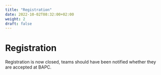 ```yaml
---
title: "Registration"
date: 2022-10-02T08:32:00+02:00
weight: 2
draft: false
---
```


# Registration

Registration is now closed, teams should have been notified whether they are accepted at BAPC.
